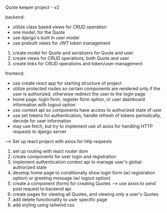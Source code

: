 Quote keeper project - v2 

backend:
- utilize class based views for CRUD operation
- one model, for the Quote 
- use django's built in user model
- use prebuilt views for JWT token management

1. create model for Quote and serializers for Quote and user
2. create views for CRUD operations, both Quote and user
3. create links for CRUD operations and token/user management

frontend:
- use create react app for starting structure of project
- utilize protected routes so certain components are rendered only if the user is
  authorized, otherwise redirect the user to the login page
- home page: login form, register form option, or user dashboard information with logout option
- use context api so components have access to authorized state of user
- use jwt tokens for authentication, handle refresh of tokens periodically, decode for user information
- may use fetch, but try to implement use of axios for handling HTTP requests to django server

--> Set up react project with axios for http requests
1. set up routing with react router dom
2. create components for user login and registration
3. implement authentication context api to manage user's global authorized state
4. develop home page to conditionally show login form (w/ registration option) or greeting message (w/ logout option)
5. create a component (form) for creating Quotes --> use axios to send post request to backend api
6. create pages for viewing all Quotes, and viewing only a user's Quotes
7. add delete functionality to user specific page
8. add styling using tailwind css